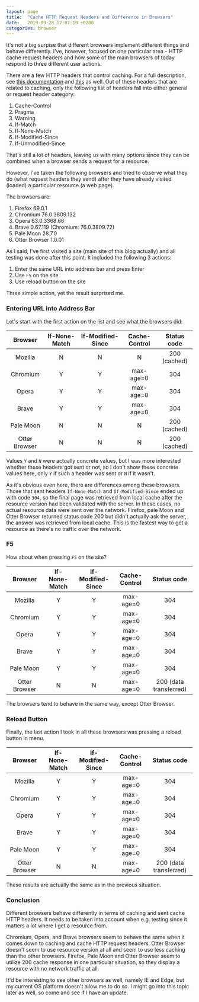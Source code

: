 ```yaml
---
layout: page
title:  "Cache HTTP Request Headers and Difference in Browsers"
date:   2019-09-28 12:07:19 +0200
categories: browser
---
```


It's not a big surpise that different browsers implement different things and behave differently. I've, however, focused on one particular area - HTTP cache request headers and how some of the main browsers of today respond to three different user actions.

There are a few HTTP headers that control caching. For a full description, see [this documentation](https://developer.mozilla.org/en-US/docs/Web/HTTP/Headers#Caching) and [this](https://developer.mozilla.org/en-US/docs/Web/HTTP/Headers#Conditionals) as well. Out of these headers that are related to caching, only the following list of headers fall into either general or request header category:
1. Cache-Control
2. Pragma
3. Warning
4. If-Match
5. If-None-Match
6. If-Modified-Since
7. If-Unmodified-Since

That's still a lot of headers, leaving us with many options since they can be combined when a browser sends a request for a resource.

However, I've taken the following browsers and tried to observe what they do (what request headers they send) after they have already visited (loaded) a particular resource (a web page).

The browsers are:
1. Firefox 69.0.1
2. Chromium 76.0.3809.132
3. Opera 63.0.3368.66
4. Brave 0.67.119 (Chromium: 76.0.3809.72)
5. Pale Moon 28.7.0
6. Otter Browser 1.0.01

As I said, I've first visited a site (main site of this blog actually) and all testing was done after this point. It included the following 3 actions:
1. Enter the same URL into address bar and press Enter
2. Use `F5` on the site
3. Use reload button on the site

Three simple action, yet the result surprised me.

### Entering URL into Address Bar

Let's start with the first action on the list and see what the browsers did:

**Browser**|**If-None-Match**|**If-Modified-Since**|**Cache-Control**|**Status code**
:-----:|:-----:|:-----:|:-----:|:-----:
Mozilla|N|N|N|200 (cached)
Chromium|Y|Y|max-age=0|304
Opera|Y|Y|max-age=0|304
Brave|Y|Y|max-age=0|304
Pale Moon|N|N|N|200 (cached)
Otter Browser|N|N|N|200 (cached)

Values `Y` and `N` were actually concrete values, but I was more interested whether these headers got sent or not, so I don't show these concrete values here, only `Y` if such a header was sent or `N` if it wasn't.

As it's obvious even here, there are differences among these browsers. Those that sent headers `If-None-Match` and `If-Modified-Since` ended up with code `304`, so the final page was retrieved from local cache after the resource version had been validated with the server. In these cases, no actual resource data were sent over the network. Firefox, pale Moon and Otter Browser returned status code 200 but didn't actually ask the server, the answer was retrieved from local cache. This is the fastest way to get a resource as there's no traffic over the network.

### F5

How about when pressing `F5` on the site?

**Browser**|**If-None-Match**|**If-Modified-Since**|**Cache-Control**|**Status code**
:-----:|:-----:|:-----:|:-----:|:-----:
Mozilla|Y|Y|max-age=0|304
Chromium|Y|Y|max-age=0|304
Opera|Y|Y|max-age=0|304
Brave|Y|Y|max-age=0|304
Pale Moon|Y|Y|max-age=0|304
Otter Browser|N|N|max-age=0|200 (data transferred)

The browsers tend to behave in the same way, except Otter Browser.

### Reload Button

Finally, the last action I took in all these browsers was pressing a reload button in menu.

**Browser**|**If-None-Match**|**If-Modified-Since**|**Cache-Control**|**Status code**
:-----:|:-----:|:-----:|:-----:|:-----:
Mozilla|Y|Y|max-age=0|304
Chromium|Y|Y|max-age=0|304
Opera|Y|Y|max-age=0|304
Brave|Y|Y|max-age=0|304
Pale Moon|Y|Y|max-age=0|304
Otter Browser|N|N|max-age=0|200 (data transferred)

These results are actually the same as in the previous situation.

### Conclusion

Different browsers behave differently in terms of caching and sent cache HTTP headers. It needs to be taken into account when e.g. testing since it matters a lot where I get a resource from.

Chromium, Opera, and Brave browsers seem to behave the same when it comes down to caching and cache HTTP request headers. Otter Browser doesn't seem to use resource version at all and seem to use less caching than the other browsers. Firefox, Pale Moon and Otter Browser seem to utilize 200 cache response in one particular situation, so they display a resource with no network traffic at all.

It'd be interesting to see other browsers as well, namely IE and Edge, but my current OS platform doesn't allow me to do so. I might go into this topic later as well, so come and see if I have an update.
